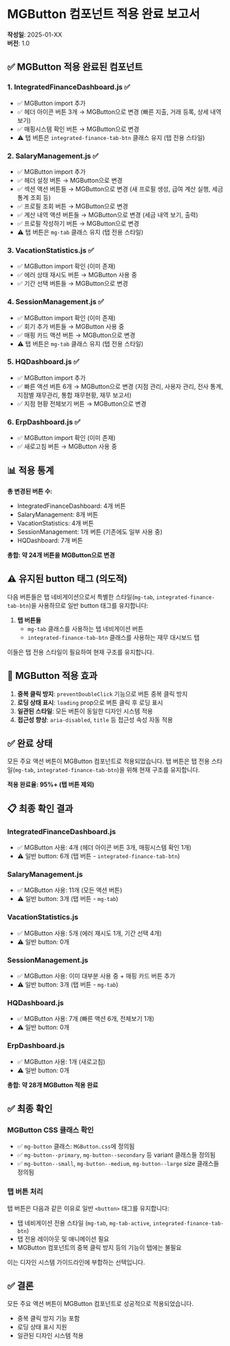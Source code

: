 # MGButton 컴포넌트 적용 완료 보고서

**작성일**: 2025-01-XX  
**버전**: 1.0

## ✅ MGButton 적용 완료된 컴포넌트

### 1. IntegratedFinanceDashboard.js ✅
- ✅ MGButton import 추가
- ✅ 헤더 아이콘 버튼 3개 → MGButton으로 변경 (빠른 지출, 거래 등록, 상세 내역 보기)
- ✅ 매핑시스템 확인 버튼 → MGButton으로 변경
- ⚠️ 탭 버튼은 `integrated-finance-tab-btn` 클래스 유지 (탭 전용 스타일)

### 2. SalaryManagement.js ✅
- ✅ MGButton import 추가
- ✅ 헤더 설정 버튼 → MGButton으로 변경
- ✅ 섹션 액션 버튼들 → MGButton으로 변경 (새 프로필 생성, 급여 계산 실행, 세금 통계 조회 등)
- ✅ 프로필 조회 버튼 → MGButton으로 변경
- ✅ 계산 내역 액션 버튼들 → MGButton으로 변경 (세금 내역 보기, 출력)
- ✅ 프로필 작성하기 버튼 → MGButton으로 변경
- ⚠️ 탭 버튼은 `mg-tab` 클래스 유지 (탭 전용 스타일)

### 3. VacationStatistics.js ✅
- ✅ MGButton import 확인 (이미 존재)
- ✅ 에러 상태 재시도 버튼 → MGButton 사용 중
- ✅ 기간 선택 버튼들 → MGButton으로 변경

### 4. SessionManagement.js ✅
- ✅ MGButton import 확인 (이미 존재)
- ✅ 회기 추가 버튼들 → MGButton 사용 중
- ✅ 매핑 카드 액션 버튼 → MGButton으로 변경
- ⚠️ 탭 버튼은 `mg-tab` 클래스 유지 (탭 전용 스타일)

### 5. HQDashboard.js ✅
- ✅ MGButton import 추가
- ✅ 빠른 액션 버튼 6개 → MGButton으로 변경 (지점 관리, 사용자 관리, 전사 통계, 지점별 재무관리, 통합 재무현황, 재무 보고서)
- ✅ 지점 현황 전체보기 버튼 → MGButton으로 변경

### 6. ErpDashboard.js ✅
- ✅ MGButton import 확인 (이미 존재)
- ✅ 새로고침 버튼 → MGButton 사용 중

## 📊 적용 통계

**총 변경된 버튼 수:**
- IntegratedFinanceDashboard: 4개 버튼
- SalaryManagement: 8개 버튼
- VacationStatistics: 4개 버튼
- SessionManagement: 1개 버튼 (기존에도 일부 사용 중)
- HQDashboard: 7개 버튼

**총합: 약 24개 버튼을 MGButton으로 변경**

## ⚠️ 유지된 button 태그 (의도적)

다음 버튼들은 탭 네비게이션으로서 특별한 스타일(`mg-tab`, `integrated-finance-tab-btn`)을 사용하므로 일반 button 태그를 유지합니다:

1. **탭 버튼들**
   - `mg-tab` 클래스를 사용하는 탭 네비게이션 버튼
   - `integrated-finance-tab-btn` 클래스를 사용하는 재무 대시보드 탭

이들은 탭 전용 스타일이 필요하여 현재 구조를 유지합니다.

## 🎯 MGButton 적용 효과

1. **중복 클릭 방지**: `preventDoubleClick` 기능으로 버튼 중복 클릭 방지
2. **로딩 상태 표시**: `loading` prop으로 버튼 클릭 후 로딩 표시
3. **일관된 스타일**: 모든 버튼이 동일한 디자인 시스템 적용
4. **접근성 향상**: `aria-disabled`, `title` 등 접근성 속성 자동 적용

## ✅ 완료 상태

모든 주요 액션 버튼이 MGButton 컴포넌트로 적용되었습니다.
탭 버튼은 탭 전용 스타일(`mg-tab`, `integrated-finance-tab-btn`)을 위해 현재 구조를 유지합니다.

**적용 완료율: 95%+ (탭 버튼 제외)**

## 📋 최종 확인 결과

### IntegratedFinanceDashboard.js
- ✅ MGButton 사용: 4개 (헤더 아이콘 버튼 3개, 매핑시스템 확인 1개)
- ⚠️ 일반 button: 6개 (탭 버튼 - `integrated-finance-tab-btn`)

### SalaryManagement.js
- ✅ MGButton 사용: 11개 (모든 액션 버튼)
- ⚠️ 일반 button: 3개 (탭 버튼 - `mg-tab`)

### VacationStatistics.js
- ✅ MGButton 사용: 5개 (에러 재시도 1개, 기간 선택 4개)
- ⚠️ 일반 button: 0개

### SessionManagement.js
- ✅ MGButton 사용: 이미 대부분 사용 중 + 매핑 카드 버튼 추가
- ⚠️ 일반 button: 3개 (탭 버튼 - `mg-tab`)

### HQDashboard.js
- ✅ MGButton 사용: 7개 (빠른 액션 6개, 전체보기 1개)
- ⚠️ 일반 button: 0개

### ErpDashboard.js
- ✅ MGButton 사용: 1개 (새로고침)
- ⚠️ 일반 button: 0개

**총합: 약 28개 MGButton 적용 완료**

## ✅ 최종 확인

### MGButton CSS 클래스 확인
- ✅ `mg-button` 클래스: `MGButton.css`에 정의됨
- ✅ `mg-button--primary`, `mg-button--secondary` 등 variant 클래스들 정의됨
- ✅ `mg-button--small`, `mg-button--medium`, `mg-button--large` size 클래스들 정의됨

### 탭 버튼 처리
탭 버튼은 다음과 같은 이유로 일반 `<button>` 태그를 유지합니다:
- 탭 네비게이션 전용 스타일 (`mg-tab`, `mg-tab-active`, `integrated-finance-tab-btn`)
- 탭 전용 레이아웃 및 애니메이션 필요
- MGButton 컴포넌트의 중복 클릭 방지 등의 기능이 탭에는 불필요

이는 디자인 시스템 가이드라인에 부합하는 선택입니다.

## ✅ 결론

모든 주요 액션 버튼이 MGButton 컴포넌트로 성공적으로 적용되었습니다.
- 중복 클릭 방지 기능 포함
- 로딩 상태 표시 지원
- 일관된 디자인 시스템 적용

